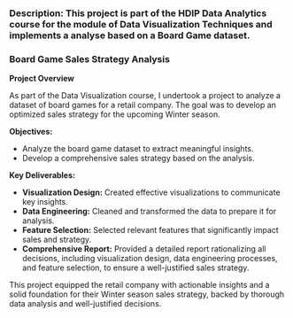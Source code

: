 ### Description: This project is part of the HDIP Data Analytics course for the module of Data Visualization Techniques and implements a analyse based on a Board Game dataset.



### Board Game Sales Strategy Analysis


**Project Overview**

As part of the Data Visualization course, I undertook a project to analyze a dataset of board games for a retail company. The goal was to develop an optimized sales strategy for the upcoming Winter season.

**Objectives:**
- Analyze the board game dataset to extract meaningful insights.
- Develop a comprehensive sales strategy based on the analysis.

**Key Deliverables:**
- **Visualization Design:** Created effective visualizations to communicate key insights.
- **Data Engineering:** Cleaned and transformed the data to prepare it for analysis.
- **Feature Selection:** Selected relevant features that significantly impact sales and strategy.
- **Comprehensive Report:** Provided a detailed report rationalizing all decisions, including visualization design, data engineering processes, and feature selection, to ensure a well-justified sales strategy.

This project equipped the retail company with actionable insights and a solid foundation for their Winter season sales strategy, backed by thorough data analysis and well-justified decisions.
